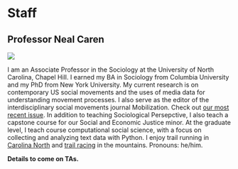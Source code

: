 # Staff

## Professor Neal Caren
![](https://nealcaren.org/author/admin/avatar_hu36f865199475b96e468b8f9ca317e609_591545_250x250_fill_q90_lanczos_center.jpg)

I am an Associate Professor in the Sociology at the University of North Carolina, Chapel Hill. I earned my BA in Sociology from Columbia University and my PhD from New York University. My current research is on contemporary US social movements and the uses of media data for understanding movement processes. I also serve as the editor of the interdisciplinary social movements journal Mobilization. Check out [our most recent issue](https://mobilizationjournal.org/toc/maiq/24/1). In addition to teaching Sociological Persepctive, I also teach a capstone course for our Social and Economic Justice minor. At the graduate level, I teach course computational social science, with a focus on collecting and analyzing text data with Python. I enjoy trail running in [Carolina North](https://facilities.unc.edu/operations/grounds-services/carolina-north-forest/) and [trail racing](https://ultrasignup.com/results_participant.aspx?fname=Neal&lname=Caren) in the mountains. Pronouns: he/him.


**Details to come on TAs.**
